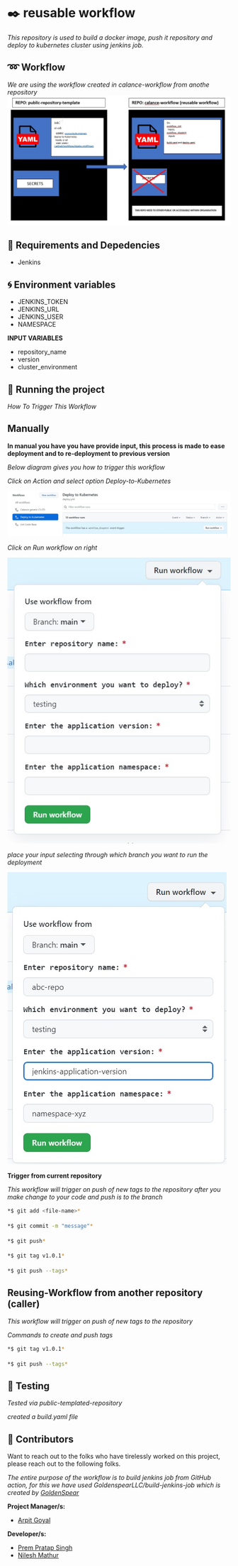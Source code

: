 # :black_nib: reusable workflow

*This repository is used to build a docker image, push it repository and deploy to kubernetes cluster using jenkins job.*

## :loop: Workflow

*We are using the workflow created in calance-workflow from anothe repository*
![sample](images/workflow.jpg)

## :baby: Requirements and Depedencies

 * Jenkins

## :cyclone: Environment variables

 * JENKINS_TOKEN
 * JENKINS_URL
 * JENKINS_USER
 * NAMESPACE

**INPUT VARIABLES**

 * repository_name
 * version
 * cluster_environment

## :tada: Running the project

*How To Trigger This Workflow*

## Manually

**In manual you have you have provide input, this process is made to ease deployment and to re-deployment to previous version**

*Below diagram gives you how to trigger this workflow*

*Click on Action and select option Deploy-to-Kubernetes*

![sample](images/Action-Deploy.jpg)

*Click on Run workflow on right*

![sample](images/Run-Workflow.jpg)

*place your input selecting through which branch you want to run the deployment*

![sample](images/workflow-input.jpg)

**Trigger from current repository**

*This workflow will trigger on push of new tags to the repository after you make change to your code and push is to the branch*

```bash
*$ git add <file-name>*

*$ git commit -m "message"*

*$ git push*

*$ git tag v1.0.1*

*$ git push --tags*
```

## **Reusing-Workflow from another repository (caller)**

*This workflow will trigger on push of new tags to the repository*

*Commands to create and push tags*

```bash
*$ git tag v1.0.1*

*$ git push --tags*
```

## :flashlight: Testing

*Tested via public-templated-repository*

*created a build.yaml file*

## :information_desk_person: Contributors

Want to reach out to the folks who have tirelessly worked on this project, please reach out to the following folks.

*The entire purpose of the workflow is to build jenkins job from GitHub action, for this we have used GoldenspearLLC/build-jenkins-job which is created by [GoldenSpear](https://github.com/GoldenspearLLC/build-jenkins-job)*

**Project Manager/s:**

- [Arpit Goyal](https://github.com/agoyalcalance)

**Developer/s:**

- [Prem Pratap Singh](https://github.com/ppsinghcalance)
- [Nilesh Mathur](https://github.com/nmathur478)
